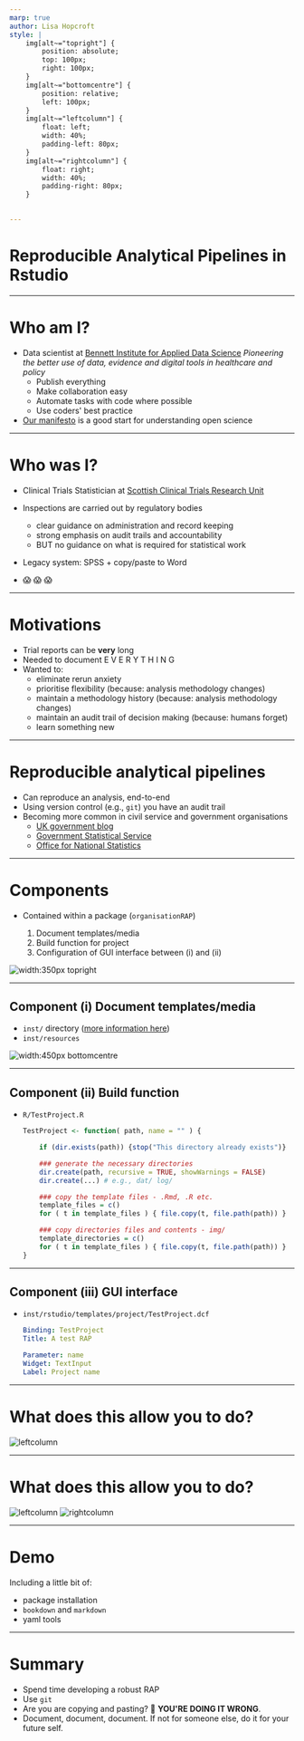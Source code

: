 ```yaml
---
marp: true
author: Lisa Hopcroft
style: |
    img[alt~="topright"] {
        position: absolute;
        top: 100px;
        right: 100px;
    }
    img[alt~="bottomcentre"] {
        position: relative;
        left: 100px;
    }
    img[alt~="leftcolumn"] {
        float: left;
        width: 40%;
        padding-left: 80px;
    }
    img[alt~="rightcolumn"] {
        float: right;
        width: 40%;
        padding-right: 80px;
    }
    

---
```


# Reproducible Analytical Pipelines in Rstudio

---

# Who am I?

- Data scientist at [Bennett Institute for Applied Data Science](https://www.bennett.ox.ac.uk/)
  *Pioneering the better use of data, evidence and digital tools in healthcare and policy*
    - Publish everything
    - Make collaboration easy
    - Automate tasks with code where possible
    - Use coders' best practice
- [Our manifesto](https://docs.opensafely.org/open-data-manifesto/) is a good start for understanding open science

---

# Who was I?

- Clinical Trials Statistician at [Scottish Clinical Trials Research Unit](https://beta.isdscotland.org/products-and-services/scottish-clinical-trials-research-unit-sctru/)
- Inspections are carried out by regulatory bodies
    - clear guidance on administration and record keeping
    - strong emphasis on audit trails and accountability
    - BUT no guidance on what is required for statistical work

- Legacy system: SPSS + copy/paste to Word
* :scream: :scream: :scream:

---

# Motivations

- Trial reports can be **very** long
- Needed to document E V E R Y T H I N G
- Wanted to:
    - eliminate rerun anxiety
    - prioritise flexibility (because: analysis methodology changes)
    - maintain a methodology history (because: analysis methodology changes)
    - maintain an audit trail of decision making (because: humans forget)
    - learn something new

---

# Reproducible analytical pipelines

- Can reproduce an analysis, end-to-end
- Using version control (e.g., `git`) you have an audit trail 
- Becoming more common in civil service and government organisations
    - [UK government blog](https://dataingovernment.blog.gov.uk/2017/03/27/reproducible-analytical-pipeline/)
    - [Government Statistical Service](https://gss.civilservice.gov.uk/reproducible-analytical-pipelines)
    - [Office for National Statistics](https://datasciencecampus.ons.gov.uk/capability/data-science-campus-faculty/reproducible-analytical-pipeline-journey/)

---

# Components

- Contained within a package (`organisationRAP`)

    1. Document templates/media 
    1. Build function for project
    1. Configuration of GUI interface between (i) and (ii)

![width:350px topright](inst/img/process.png)

---

## Component (i) Document templates/media

- `inst/` directory ([more information here](https://r-pkgs.org/inst.html))
- `inst/resources` 

![width:450px bottomcentre](inst/img/inst-contents.png)


---

## Component (ii) Build function

- `R/TestProject.R`

    ```r
    TestProject <- function( path, name = "" ) {

        if (dir.exists(path)) {stop("This directory already exists")}

        ### generate the necessary directories
        dir.create(path, recursive = TRUE, showWarnings = FALSE)
        dir.create(...) # e.g., dat/ log/

        ### copy the template files - .Rmd, .R etc.
        template_files = c()
        for ( t in template_files ) { file.copy(t, file.path(path)) }

        ### copy directories files and contents - img/
        template_directories = c()
        for ( t in template_files ) { file.copy(t, file.path(path)) }
    }    
    ```


---


## Component (iii) GUI interface

- `inst/rstudio/templates/project/TestProject.dcf`

    ```yml
    Binding: TestProject
    Title: A test RAP

    Parameter: name
    Widget: TextInput
    Label: Project name
    ```

---

# What does this allow you to do?

![leftcolumn](inst/img/project-wizard-0.png)

---

# What does this allow you to do?

![leftcolumn](inst/img/project-wizard-0.png) ![rightcolumn](inst/img/project-wizard-1.png)

---

# Demo

Including a little bit of:
- package installation
- `bookdown` and `markdown`
- yaml tools

---

# Summary

- Spend time developing a robust RAP
- Use `git`
- Are you are copying and pasting? :loudspeaker: **YOU'RE DOING IT WRONG**.
- Document, document, document. If not for someone else, do it for your future self.
